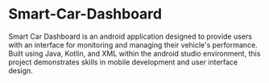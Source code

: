 # Smart-Car-Dashboard
Smart Car Dashboard is an android application designed to provide users with an interface for monitoring and managing their vehicle's performance. Built using Java, Kotlin, and XML within the android studio environment, this project demonstrates skills in mobile development and user interface design.
